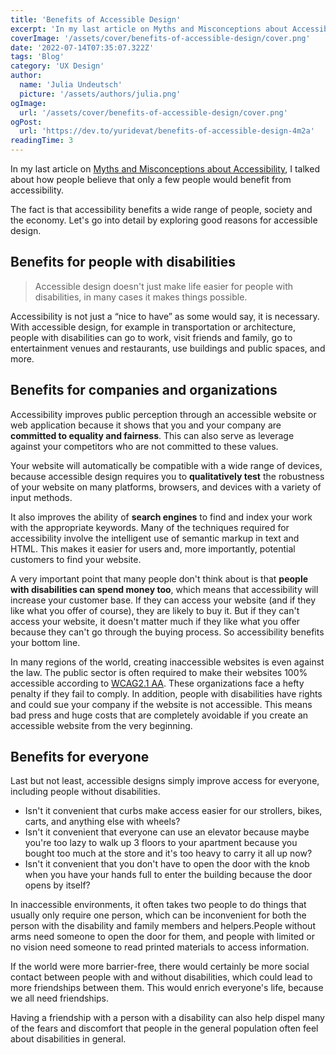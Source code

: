 ```yaml
---
title: 'Benefits of Accessible Design'
excerpt: 'In my last article on Myths and Misconceptions about Accessibility, I talked about how people believe that only a few people would benefit from accessibility. The fact is that accessibility benefits a wide range of people, society and the economy ...'
coverImage: '/assets/cover/benefits-of-accessible-design/cover.png'
date: '2022-07-14T07:35:07.322Z'
tags: 'Blog'
category: 'UX Design'
author:
  name: 'Julia Undeutsch'
  picture: '/assets/authors/julia.png'
ogImage:
  url: '/assets/cover/benefits-of-accessible-design/cover.png'
ogPost:
  url: 'https://dev.to/yuridevat/benefits-of-accessible-design-4m2a'
readingTime: 3
---
```


In my last article on [Myths and Misconceptions about Accessibility](https://www-accessibilityfirst.at/posts/myths-and-misconceptions-about-accessibility), I talked about how people believe that only a few people would benefit from accessibility.

The fact is that accessibility benefits a wide range of people, society and the economy. Let's go into detail by exploring good reasons for accessible design.

## Benefits for people with disabilities

> Accessible design doesn't just make life easier for people with disabilities, in many cases it makes things possible.

Accessibility is not just a “nice to have” as some would say, it is necessary. With accessible design, for example in transportation or architecture, people with disabilities can go to work, visit friends and family, go to entertainment venues and restaurants, use buildings and public spaces, and more.

## Benefits for companies and organizations

Accessibility improves public perception through an accessible website or web application because it shows that you and your company are **committed to equality and fairness**. This can also serve as leverage against your competitors who are not committed to these values.

Your website will automatically be compatible with a wide range of devices, because accessible design requires you to **qualitatively test** the robustness of your website on many platforms, browsers, and devices with a variety of input methods.

It also improves the ability of **search engines** to find and index your work with the appropriate keywords. Many of the techniques required for accessibility involve the intelligent use of semantic markup in text and HTML. This makes it easier for users and, more importantly, potential customers to find your website.

A very important point that many people don't think about is that **people with disabilities can spend money too**, which means that accessibility will increase your customer base.
If they can access your website (and if they like what you offer of course), they are likely to buy it. But if they can't access your website, it doesn't matter much if they like what you offer because they can't go through the buying process. So accessibility benefits your bottom line.

In many regions of the world, creating inaccessible websites is even against the law. The public sector is often required to make their websites 100% accessible according to [WCAG2.1 AA](https://www.w3.org/WAI/standards-guidelines/wcag/glance/). These organizations face a hefty penalty if they fail to comply.
In addition, people with disabilities have rights and could sue your company if the website is not accessible. This means bad press and huge costs that are completely avoidable if you create an accessible website from the very beginning.

## Benefits for everyone

Last but not least, accessible designs simply improve access for everyone, including people without disabilities.

- Isn't it convenient that curbs make access easier for our strollers, bikes, carts, and anything else with wheels?
- Isn't it convenient that everyone can use an elevator because maybe you're too lazy to walk up 3 floors to your apartment because you bought too much at the store and it's too heavy to carry it all up now?
- Isn't it convenient that you don't have to open the door with the knob when you have your hands full to enter the building because the door opens by itself?

In inaccessible environments, it often takes two people to do things that usually only require one person, which can be inconvenient for both the person with the disability and family members and helpers.People without arms need someone to open the door for them, and people with limited or no vision need someone to read printed materials to access information.

If the world were more barrier-free, there would certainly be more social contact between people with and without disabilities, which could lead to more friendships between them. This would enrich everyone's life, because we all need friendships.

Having a friendship with a person with a disability can also help dispel many of the fears and discomfort that people in the general population often feel about disabilities in general.
